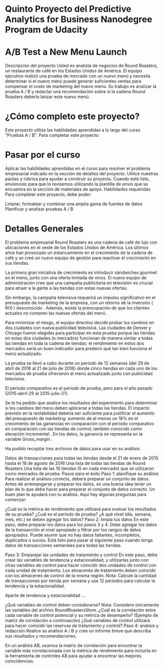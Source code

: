 # Quinto Proyecto del Predictive Analytics for Business Nanodegree Program de Udacity

# A/B Test a New Menu Launch
 Descripción del proyecto
Usted es analista de negocios de Round Roasters, un restaurante de café en los Estados Unidos de América. El equipo ejecutivo realizó una prueba de mercado con un nuevo menú y necesita determinar si el nuevo menú puede generar suficientes ventas para compensar el costo de marketing del nuevo menú. Su trabajo es analizar la prueba A / B y redactar una recomendación sobre si la cadena Round Roasters debería lanzar este nuevo menú.

# ¿Cómo completo este proyecto?
Este proyecto utiliza las habilidades aprendidas a lo largo del curso "Pruebas A / B". Para completar este proyecto:

# Pasar por el curso
Aplicar las habilidades aprendidas en el curso para resolver el problema empresarial indicado en la sección de detalles del proyecto.
Utilice nuestras pautas y rúbrica para ayudar a construir su proyecto.
Cuando esté listo, envíenoslo para que lo revisemos utilizando la plantilla de envío que se encuentra en la sección de materiales de apoyo.
Habilidades requeridas
Para completar este proyecto, debe poder:

Limpiar, formatear y combinar una amplia gama de fuentes de datos
Planificar y analizar pruebas A / B


# Detalles Generales 

El problema empresarial
Round Roasters es una cadena de café de lujo con ubicaciones en el oeste de los Estados Unidos de América. Los últimos años han provocado un estancamiento en el crecimiento de la cadena de café y se creó un nuevo equipo de gestión para reactivar el crecimiento en sus tiendas.

La primera gran iniciativa de crecimiento es introducir sándwiches gourmet en el menú, junto con una oferta limitada de vinos. El nuevo equipo de administración cree que una campaña publicitaria en televisión es crucial para atraer a la gente a las tiendas con estas nuevas ofertas.

Sin embargo, la campaña televisiva requerirá un impulso significativo en el presupuesto de marketing de la empresa, con un retorno de la inversión ( ROI ) desconocido . Además, existe la preocupación de que los clientes actuales no compren las nuevas ofertas del menú.

Para minimizar el riesgo, el equipo directivo decide probar los cambios en dos ciudades con nueva publicidad televisiva. Las ciudades de Denver y Chicago fueron elegidas para participar en esta prueba porque las tiendas en estas dos ciudades (o mercados) funcionan de manera similar a todas las tiendas en toda la cadena de tiendas; el rendimiento en estos dos mercados sería un buen indicador para predecir qué tan bien funciona el menú actualizado.

La prueba se llevó a cabo durante un período de 12 semanas (del 29 de abril de 2016 al 21 de julio de 2016) donde cinco tiendas en cada uno de los mercados de prueba ofrecieron el menú actualizado junto con publicidad televisiva.

El período comparativo es el período de prueba, pero para el año pasado (2015-abril-29 al 2015-julio-21).

Se le ha pedido que analice los resultados del experimento para determinar si los cambios del menú deben aplicarse a todas las tiendas. El impacto previsto en la rentabilidad debería ser suficiente para justificar el aumento del presupuesto de marketing: aumento de al menos un 18% en el crecimiento de las ganancias en comparación con el período comparativo en comparación con las tiendas de control; también conocido como elevación incremental . En los datos, la ganancia se representa en la variable Gross_margin .

Ha podido recopilar tres archivos de datos para usar en su análisis:

Datos de transacciones para todas las tiendas desde el 21 de enero de 2015 hasta el 18 de agosto de 2016
Una lista de todas las tiendas de Round Roasters
Una lista de las 10 tiendas (5 en cada mercado) que se utilizaron como mercados de prueba.
Pasos para el éxito
Paso 1: planifique su análisis
Para realizar el análisis correcto, deberá preparar un conjunto de datos. Antes de arremangarse y preparar los datos, es una buena idea tener un plan de lo que debe hacer para preparar el conjunto de datos correcto. Un buen plan te ayudará con tu análisis. Aquí hay algunas preguntas para comenzar:

¿Cuál es la métrica de rendimiento que utilizará para evaluar los resultados de su prueba?
¿Cuál es el período de prueba?
¿A qué nivel (día, semana, mes, etc.) se deben agregar los datos?
Paso 2: limpia tus datos
En este paso, debe preparar los datos para los pasos 3 y 4. Debe agregar los datos de la transacción al nivel apropiado y filtrar por los rangos de datos apropiados. Puede asumir que no hay datos faltantes, incompletos, duplicados o sucios. Está listo para pasar al siguiente paso cuando tenga datos de transacciones semanales para todas las tiendas.

Paso 3: Emparejar las unidades de tratamiento y control
En este paso, debe crear las variables de tendencia y estacionalidad, y utilizarlas junto con otras variables de control para hacer coincidir dos unidades de control con cada unidad de tratamiento. Los almacenes de tratamiento deben coincidir con los almacenes de control de la misma región. Nota: Calcule la cantidad de transacciones por tienda por semana y use 12 períodos para calcular la tendencia y la estacionalidad.

Aparte de tendencia y estacionalidad ...

¿Qué variables de control deben considerarse? Nota: Considere únicamente las variables del archivo RoundRoastersStore.
¿Cuál es la correlación entre cada variable de control potencial y su métrica de desempeño? (Ejemplo de matriz de correlación a continuación)
¿Qué variables de control utilizará para hacer coincidir las reservas de tratamiento y control?
Paso 4: análisis y redacción
Realice su análisis A / B y cree un informe breve que describa sus resultados y recomendaciones.


En un análisis AB, usamos la matriz de correlación para encontrar la variable más correlacionada con la métrica de rendimiento para incluirla en la herramienta de controles AB para ayudar a encontrar las mejores coincidencias.

